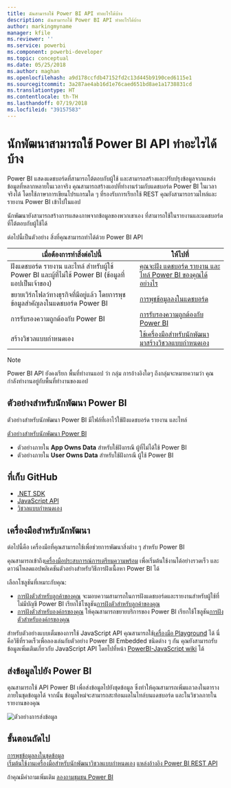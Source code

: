 ```yaml
---
title: ฉันสามารถใช้ Power BI API ทำอะไรได้บ้าง
description: ฉันสามารถใช้ Power BI API ทำอะไรได้บ้าง
author: markingmyname
manager: kfile
ms.reviewer: ''
ms.service: powerbi
ms.component: powerbi-developer
ms.topic: conceptual
ms.date: 05/25/2018
ms.author: maghan
ms.openlocfilehash: a9d178ccfdb47152fd2c13d445b9190ced6115e1
ms.sourcegitcommit: 3a287ae4ab16d1e76caed651bd8ae1a1738831cd
ms.translationtype: HT
ms.contentlocale: th-TH
ms.lasthandoff: 07/19/2018
ms.locfileid: "39157583"
---
```

# <a name="what-can-developers-do-with-the-power-bi-api"></a>นักพัฒนาสามารถใช้ Power BI API ทำอะไรได้บ้าง
Power BI แสดงแดชบอร์ดที่สามารถโต้ตอบกับผู้ใช้ และสามารถสร้างและปรับปรุงข้อมูลจากแหล่งข้อมูลที่หลากหลายในเวลาจริง คุณสามารถสร้างแอปที่ทำงานร่วมกับแดชบอร์ด Power BI ในเวลาจริงได้ โดยใช้ภาษาการเขียนโปรแกรมใด ๆ ที่รองรับการเรียกใช้ REST คุณยังสามารถรวมไทล์และรายงาน Power BI เข้าไปในแอป

นักพัฒนายังสามารถสร้างการแสดงภาพจากข้อมูลของพวกเขาเอง ที่สามารถใช้ในรายงานและแดชบอร์ดที่โต้ตอบกับผู้ใช้ได้ 

ต่อไปนี้เป็นตัวอย่าง สิ่งที่คุณสามารถทำได้ด้วย Power BI API

| **เมื่อต้องการทำสิ่งต่อไปนี้** | **ให้ไปที่** |
| --- | --- |
| ฝังแดชบอร์ด รายงาน และไทล์ สำหรับผู้ใช้ Power BI และผู้ที่ไม่ใช้ Power BI (ข้อมูลที่แอปเป็นเจ้าของ) |[คุณจะฝัง แดชบอร์ด รายงาน และไทล์ Power BI ของคุณได้อย่างไร](embedding-content.md) |
| ขยายเวิร์กโฟลว์ทางธุรกิจที่มีอยู่แล้ว โดยการพุชข้อมูลสำคัญลงในแดชบอร์ด Power BI |[การพุชข้อมูลลงในแดชบอร์ด](walkthrough-push-data.md) |
| การรับรองความถูกต้องกับ Power BI |[การรับรองความถูกต้องกับ Power BI](get-azuread-access-token.md) |
| สร้างวิชวลแบบกำหนดเอง |[ใช้เครื่องมือสำหรับนักพัฒนา มาสร้างวิชวลแบบกำหนดเอง](../service-custom-visuals-getting-started-with-developer-tools.md) |

> [!NOTE]
> Power BI API ยังคงเรียก พื้นที่ทำงานแอป ว่า กลุ่ม การอ้างอิงใดๆ ถึงกลุ่มจะหมายความว่า คุณกำลังทำงานอยู่กับพื้นที่ทำงานของแอป
> 
> 

## <a name="power-bi-developer-samples"></a>ตัวอย่างสำหรับนักพัฒนา Power BI
ตัวอย่างสำหรับนักพัฒนา Power BI มีไฟล์ที่เอาไว้ใช้ฝังแดชบอร์ด รายงาน และไทล์

[ตัวอย่างสำหรับนักพัฒนา Power BI](https://github.com/Microsoft/PowerBI-Developer-Samples)

* ตัวอย่างภายใน **App Owns Data** สำหรับใช้ฝังกรณี ผู้ที่ไม่ได้ใช้ Power BI
* ตัวอย่างภายใน **User Owns Data** สำหรับใช้ฝังกรณี ผู้ใช้ Power BI

## <a name="github-repositories"></a>ที่เก็บ GitHub
* [.NET SDK](https://github.com/Microsoft/PowerBI-CSharp)
* [JavaScript API](https://github.com/Microsoft/PowerBI-JavaScript)
* [วิชวลแบบกำหนดเอง](https://github.com/Microsoft/PowerBI-visuals)

## <a name="developer-tools"></a>เครื่องมือสำหรับนักพัฒนา
ต่อไปนี้คือ เครื่องมือที่คุณสามารถใช้เพื่อช่วยการพัฒนาสิ่งต่าง ๆ สำหรับ Power BI

คุณสามารถเข้าถึง[เครื่องมือประสบการณ์การเตรียมความพร้อม](https://aka.ms/embedsetup) เพื่อเริ่มต้นใช้งานได้อย่างรวดเร็ว และดาวน์โหลดแอปพลิเคชันตัวอย่างสำหรับวิธีการฝังเนื้อหา Power BI ได้

เลือกโซลูชันที่เหมาะกับคุณ:
* [การฝังตัวสำหรับลูกค้าของคุณ](embedding.md#embedding-for-your-customers) จะมอบความสามารถในการฝังแดชบอร์ดและรายงานสำหรับผู้ใช้ที่ไม่มีบัญชี Power BI เรียกใช้โซลูชัน[การฝังตัวสำหรับลูกค้าของคุณ](https://aka.ms/embedsetup/AppOwnsData)
* [การฝังตัวสำหรับองค์กรของคุณ](embedding.md#embedding-for-your-organization) ให้คุณสามารถขยายบริการของ Power BI เรียกใช้โซลูชัน[การฝังตัวสำหรับองค์กรของคุณ](https://aka.ms/embedsetup/UserOwnsData)

สำหรับตัวอย่างแบบเต็มของการใช้ JavaScript API คุณสามารถใช้[เครื่องมือ Playground](https://microsoft.github.io/PowerBI-JavaScript/demo) ได้ นี่คือวิธีที่รวดเร็วเพื่อลองเล่นกับตัวอย่าง Power BI Embedded ชนิดต่าง ๆ กัน คุณยังสามารถรับข้อมูลเพิ่มเติมเกี่ยวกับ JavaScript API โดยไปที่หน้า [PowerBI-JavaScript wiki](https://github.com/Microsoft/powerbi-javascript/wiki) ได้

## <a name="push-data-into-power-bi"></a>ส่งข้อมูลไปยัง Power BI
คุณสามารถใช้ API Power BI เพื่อส่งข้อมูลไปยังชุดข้อมูล ซึ่งทำให้คุณสามารถเพิ่มแถวลงในตารางภายในชุดข้อมูลได้ จากนั้น ข้อมูลใหม่จะสามารถสะท้อนผลในไทล์บนแดชบอร์ด และในวิชวลภายในรายงานของคุณ

![ตัวอย่างการส่งข้อมูล](media/what-can-you-do/powerbi-push-data.png)

## <a name="next-steps"></a>ขั้นตอนถัดไป
[การพุชข้อมูลลงในชุดข้อมูล](walkthrough-push-data.md)  
[เริ่มต้นใช้งานเครื่องมือสำหรับนักพัฒนาวิชวลแบบกำหนดเอง](../service-custom-visuals-getting-started-with-developer-tools.md) 
[แหล่งอ้างอิง Power BI REST API](https://docs.microsoft.com/rest/api/power-bi/)  

ถ้าคุณมีคำถามเพิ่มเติม [ลองถามชุมชน Power BI](http://community.powerbi.com/)